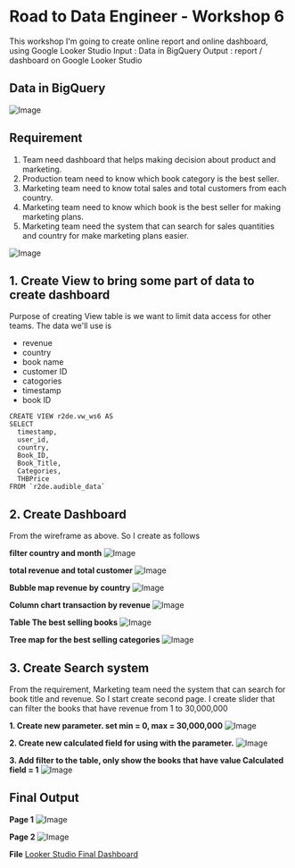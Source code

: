 # Road to Data Engineer - Workshop 6
This workshop I'm going to create online report and online dashboard, using Google Looker Studio
Input : Data in BigQuery
Output : report / dashboard on Google Looker Studio

## Data in BigQuery
![Image](https://drive.google.com/uc?id=1HZ4xHRv7Sqy4-tiyif7Pw8vQJRDZtObG)

## Requirement 
  1. Team need dashboard that helps making decision about product and marketing.
  2. Production team need to know which book category is the best seller.
  3. Marketing team need to know total sales and total customers from each country.
  4. Marketing team need to know which book is the best seller for making marketing plans.
  5. Marketing team need the system that can search for sales quantities and country for make marketing plans easier.

![Image](https://drive.google.com/uc?id=13iNPAGb83Ohe6eLXzqB2I2uu1g_NqD9N)

## 1. Create View to bring some part of data to create dashboard
Purpose of creating View table is we want to limit data access for other teams. The data we'll use is
  - revenue
  - country
  - book name
  - customer ID
  - catogories
  - timestamp
  - book ID

```
CREATE VIEW r2de.vw_ws6 AS
SELECT
  timestamp,
  user_id,
  country,
  Book_ID,
  Book_Title,
  Categories,
  THBPrice
FROM `r2de.audible_data`
```

## 2. Create Dashboard
From the wireframe as above. So I create as follows

**filter country and month**
![Image](https://drive.google.com/uc?id=1w3kavjAf9ATSEapYk4KOg-0NQ6JFMjnW)

**total revenue and total customer**
![Image](https://drive.google.com/uc?id=19XLrZRoHHwqzjea2cHzX8XAH1WOZjTsP)

**Bubble map revenue by country**
![Image](https://drive.google.com/uc?id=1RNfMCV6nC6o-okzOOYXPxUA4PUrdzMJ7)

**Column chart transaction by revenue**
![Image](https://drive.google.com/uc?id=1Z2B53_aifD0yR7GbV-CnQH6RJOSjrBCu)

**Table The best selling books**
![Image](https://drive.google.com/uc?id=1FMYWdyWSQn2nljQrL4LemDX6_fK17lt3)

**Tree map for the best selling categories**
![Image](https://drive.google.com/uc?id=1xz_T7ix29_1VEJbxjhWGqSuzt3C54IaX)

## 3. Create Search system
From the requirement, Marketing team need the system that can search for book title and revenue. So I start create second page.
I create slider that can filter the books that have revenue from 1 to 30,000,000

**1. Create new parameter. set min = 0, max = 30,000,000**
![Image](https://drive.google.com/uc?id=180qpTQMpl9mV88tLH4Dkap_wrli7hGYa)

**2. Create new calculated field for using with the parameter.**
![Image](https://drive.google.com/uc?id=1Z5nYvcBauYGecKAu7kq74IOpPvKUvNao)

**3. Add filter to the table, only show the books that have value Calculated field = 1**
![Image](https://drive.google.com/uc?id=1FZ-ZQ-zBaUZYmBPcoGJXDNnAj8zxDvdr)

## Final Output
**Page 1**
![Image](https://drive.google.com/uc?id=1upiU2Ygq0_WgbYAOFgh9nIYWSpDU8_I2)

**Page 2**
![Image](https://drive.google.com/uc?id=1Rbdfqs1Q3n7WzV1D_7L0sGxML7Eqa-1H)

**File**
[Looker Studio Final Dashboard](ws6_dashboard_output.pdf)